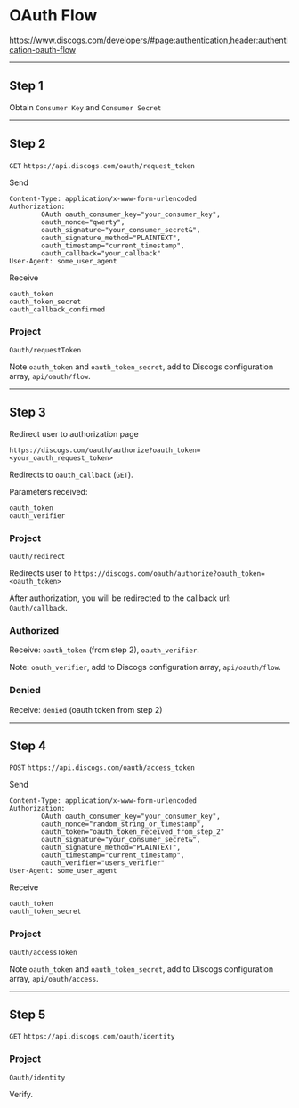 # OAuth Flow

https://www.discogs.com/developers/#page:authentication,header:authentication-oauth-flow

---

## Step 1
Obtain `Consumer Key` and `Consumer Secret`

---

## Step 2

`GET` `https://api.discogs.com/oauth/request_token`

Send
```
Content-Type: application/x-www-form-urlencoded
Authorization:
        OAuth oauth_consumer_key="your_consumer_key",
        oauth_nonce="qwerty",
        oauth_signature="your_consumer_secret&",
        oauth_signature_method="PLAINTEXT",
        oauth_timestamp="current_timestamp",
        oauth_callback="your_callback"
User-Agent: some_user_agent
```
Receive
```
oauth_token
oauth_token_secret
oauth_callback_confirmed
```

### Project
`Oauth/requestToken`

Note `oauth_token` and `oauth_token_secret`, add to Discogs configuration array, `api/oauth/flow`.

---

## Step 3

Redirect user to authorization page

```
https://discogs.com/oauth/authorize?oauth_token=<your_oauth_request_token>
```
Redirects to `oauth_callback` (`GET`).

Parameters received:
```
oauth_token
oauth_verifier
```

### Project
`Oauth/redirect`

Redirects user to `https://discogs.com/oauth/authorize?oauth_token=<oauth_token>`

After authorization, you will be redirected to the callback url: `Oauth/callback`.

### Authorized
Receive: `oauth_token` (from step 2), `oauth_verifier`.

Note: `oauth_verifier`, add to Discogs configuration array, `api/oauth/flow`.

### Denied
Receive: `denied` (oauth token from step 2)

---

## Step 4

`POST` `https://api.discogs.com/oauth/access_token`

Send
```
Content-Type: application/x-www-form-urlencoded
Authorization:
        OAuth oauth_consumer_key="your_consumer_key",
        oauth_nonce="random_string_or_timestamp",
        oauth_token="oauth_token_received_from_step_2"
        oauth_signature="your_consumer_secret&",
        oauth_signature_method="PLAINTEXT",
        oauth_timestamp="current_timestamp",
        oauth_verifier="users_verifier"
User-Agent: some_user_agent
```
Receive
```
oauth_token
oauth_token_secret
```

### Project

`Oauth/accessToken`

Note `oauth_token` and `oauth_token_secret`, add to Discogs configuration array, `api/oauth/access`.

---

## Step 5

`GET` `https://api.discogs.com/oauth/identity`

### Project

`Oauth/identity`

Verify.
